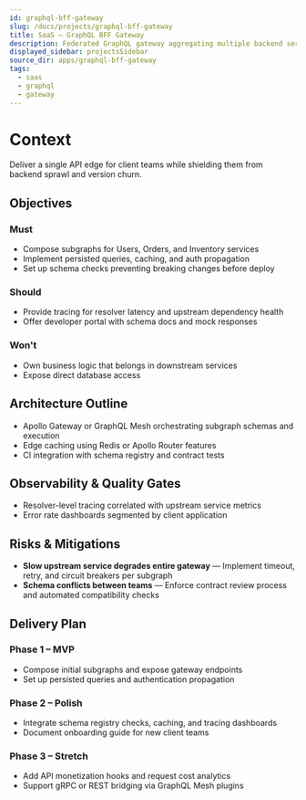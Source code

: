 ```yaml
---
id: graphql-bff-gateway
slug: /docs/projects/graphql-bff-gateway
title: SaaS – GraphQL BFF Gateway
description: Federated GraphQL gateway aggregating multiple backend services.
displayed_sidebar: projectsSidebar
source_dir: apps/graphql-bff-gateway
tags:
  - saas
  - graphql
  - gateway
---
```

# Context

Deliver a single API edge for client teams while shielding them from backend sprawl and version churn.

## Objectives

### Must
- Compose subgraphs for Users, Orders, and Inventory services
- Implement persisted queries, caching, and auth propagation
- Set up schema checks preventing breaking changes before deploy

### Should
- Provide tracing for resolver latency and upstream dependency health
- Offer developer portal with schema docs and mock responses

### Won't
- Own business logic that belongs in downstream services
- Expose direct database access

## Architecture Outline

- Apollo Gateway or GraphQL Mesh orchestrating subgraph schemas and execution
- Edge caching using Redis or Apollo Router features
- CI integration with schema registry and contract tests

## Observability & Quality Gates

- Resolver-level tracing correlated with upstream service metrics
- Error rate dashboards segmented by client application

## Risks & Mitigations

- **Slow upstream service degrades entire gateway** — Implement timeout, retry, and circuit breakers per subgraph
- **Schema conflicts between teams** — Enforce contract review process and automated compatibility checks

## Delivery Plan

### Phase 1 – MVP
- Compose initial subgraphs and expose gateway endpoints
- Set up persisted queries and authentication propagation

### Phase 2 – Polish
- Integrate schema registry checks, caching, and tracing dashboards
- Document onboarding guide for new client teams

### Phase 3 – Stretch
- Add API monetization hooks and request cost analytics
- Support gRPC or REST bridging via GraphQL Mesh plugins
